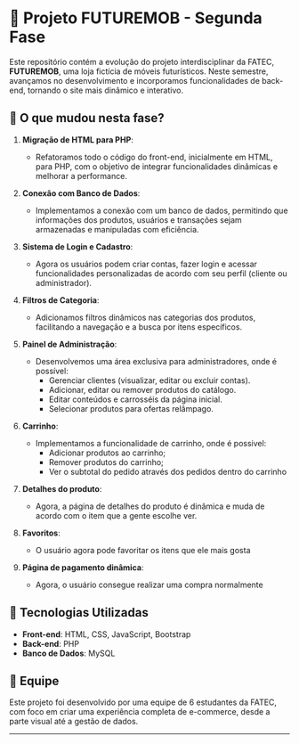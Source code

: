 # 🚀 Projeto FUTUREMOB - Segunda Fase

Este repositório contém a evolução do projeto interdisciplinar da FATEC, **FUTUREMOB**, uma loja fictícia de móveis futurísticos. Neste semestre, avançamos no desenvolvimento e incorporamos funcionalidades de back-end, tornando o site mais dinâmico e interativo.

## 🌟 O que mudou nesta fase?

1. **Migração de HTML para PHP**:
   - Refatoramos todo o código do front-end, inicialmente em HTML, para PHP, com o objetivo de integrar funcionalidades dinâmicas e melhorar a performance.

2. **Conexão com Banco de Dados**:
   - Implementamos a conexão com um banco de dados, permitindo que informações dos produtos, usuários e transações sejam armazenadas e manipuladas com eficiência.

3. **Sistema de Login e Cadastro**:
   - Agora os usuários podem criar contas, fazer login e acessar funcionalidades personalizadas de acordo com seu perfil (cliente ou administrador).

4. **Filtros de Categoria**:
   - Adicionamos filtros dinâmicos nas categorias dos produtos, facilitando a navegação e a busca por itens específicos.

5. **Painel de Administração**:
   - Desenvolvemos uma área exclusiva para administradores, onde é possível:
     - Gerenciar clientes (visualizar, editar ou excluir contas).
     - Adicionar, editar ou remover produtos do catálogo.
     - Editar conteúdos e carrosséis da página inicial.
     - Selecionar produtos para ofertas relâmpago.

6. **Carrinho**:
   - Implementamos a funcionalidade de carrinho, onde é possivel:
      - Adicionar produtos ao carrinho;
      - Remover produtos do carrinho;
      - Ver o subtotal do pedido através dos pedidos dentro do carrinho

7. **Detalhes do produto**:
   - Agora, a página de detalhes do produto é dinâmica e muda de acordo com o item que a gente escolhe ver.

8. **Favoritos**:
   - O usuário agora pode favoritar os itens que ele mais gosta
  
9. **Página de pagamento dinâmica**:
   - Agora, o usuário consegue realizar uma compra normalmente

## 🔧 Tecnologias Utilizadas

- **Front-end**: HTML, CSS, JavaScript, Bootstrap
- **Back-end**: PHP
- **Banco de Dados**: MySQL

## 👥 Equipe

Este projeto foi desenvolvido por uma equipe de 6 estudantes da FATEC, com foco em criar uma experiência completa de e-commerce, desde a parte visual até a gestão de dados.

---
